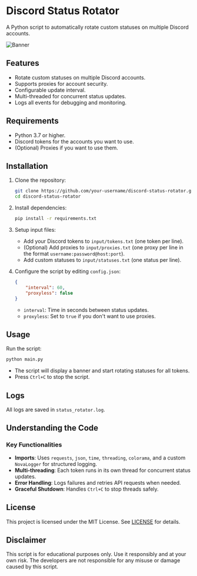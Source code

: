 # Discord Status Rotator

A Python script to automatically rotate custom statuses on multiple Discord accounts.

![Banner](https://i.imgur.com/your-image.png) <!-- Replace with an actual image if needed -->

## Features
- Rotate custom statuses on multiple Discord accounts.
- Supports proxies for account security.
- Configurable update interval.
- Multi-threaded for concurrent status updates.
- Logs all events for debugging and monitoring.

## Requirements
- Python 3.7 or higher.
- Discord tokens for the accounts you want to use.
- (Optional) Proxies if you want to use them.

## Installation
1. Clone the repository:
   ```bash
   git clone https://github.com/your-username/discord-status-rotator.git
   cd discord-status-rotator
   ```

2. Install dependencies:
   ```bash
   pip install -r requirements.txt
   ```

3. Setup input files:
   - Add your Discord tokens to `input/tokens.txt` (one token per line).
   - (Optional) Add proxies to `input/proxies.txt` (one proxy per line in the format `username:password@host:port`).
   - Add custom statuses to `input/statuses.txt` (one status per line).

4. Configure the script by editing `config.json`:
   ```json
   {
       "interval": 60,
       "proxyless": false
   }
   ```
   - `interval`: Time in seconds between status updates.
   - `proxyless`: Set to `true` if you don't want to use proxies.

## Usage
Run the script:
```bash
python main.py
```
- The script will display a banner and start rotating statuses for all tokens.
- Press `Ctrl+C` to stop the script.

## Logs
All logs are saved in `status_rotator.log`.

## Understanding the Code
### Key Functionalities
- **Imports**: Uses `requests`, `json`, `time`, `threading`, `colorama`, and a custom `NovaLogger` for structured logging.
- **Multi-threading**: Each token runs in its own thread for concurrent status updates.
- **Error Handling**: Logs failures and retries API requests when needed.
- **Graceful Shutdown**: Handles `Ctrl+C` to stop threads safely.

## License
This project is licensed under the MIT License. See [LICENSE](LICENSE) for details.

## Disclaimer
This script is for educational purposes only. Use it responsibly and at your own risk. The developers are not responsible for any misuse or damage caused by this script.